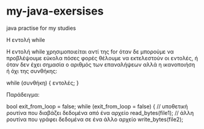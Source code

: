 # my-java-exersises
java practise for my studies

Η εντολή while

Η εντολή while χρησιμοποιείται αντί της for όταν δε μπορούμε να προβλέψουμε εύκολα
πόσες φορές θέλουμε να εκτελεστούν οι εντολές, ή όταν δεν έχει σημασία ο αριθμός των
επαναλήψεων αλλά η ικανοποιήση ή όχι της συνθήκης:

while (συνθήκη) {
εντολές;
}


Παράδειγμα:

bool exit_from_loop = false;
while (exit_from_loop = false) {
// υποθετική ρουτίνα που διαβάζει δεδομένα από ένα αρχείο
read_bytes(file1);
// άλλη ρουτίνα που γράφει δεδομένα σε ένα άλλο αρχείο
write_bytes(file2);
